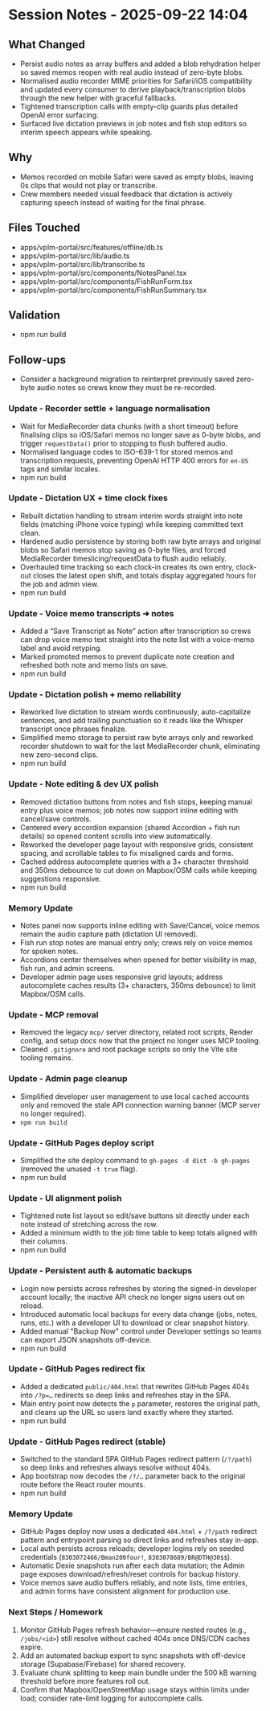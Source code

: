 # Session Notes - 2025-09-22 14:04

## What Changed
- Persist audio notes as array buffers and added a blob rehydration helper so saved memos reopen with real audio instead of zero-byte blobs.
- Normalised audio recorder MIME priorities for Safari/iOS compatibility and updated every consumer to derive playback/transcription blobs through the new helper with graceful fallbacks.
- Tightened transcription calls with empty-clip guards plus detailed OpenAI error surfacing.
- Surfaced live dictation previews in job notes and fish stop editors so interim speech appears while speaking.

## Why
- Memos recorded on mobile Safari were saved as empty blobs, leaving 0s clips that would not play or transcribe.
- Crew members needed visual feedback that dictation is actively capturing speech instead of waiting for the final phrase.

## Files Touched
- apps/vplm-portal/src/features/offline/db.ts
- apps/vplm-portal/src/lib/audio.ts
- apps/vplm-portal/src/lib/transcribe.ts
- apps/vplm-portal/src/components/NotesPanel.tsx
- apps/vplm-portal/src/components/FishRunForm.tsx
- apps/vplm-portal/src/components/FishRunSummary.tsx

## Validation
- npm run build

## Follow-ups
- Consider a background migration to reinterpret previously saved zero-byte audio notes so crews know they must be re-recorded.

### Update - Recorder settle + language normalisation
- Wait for MediaRecorder data chunks (with a short timeout) before finalising clips so iOS/Safari memos no longer save as 0-byte blobs, and trigger `requestData()` prior to stopping to flush buffered audio.
- Normalised language codes to ISO-639-1 for stored memos and transcription requests, preventing OpenAI HTTP 400 errors for `en-US` tags and similar locales.
- npm run build
### Update - Dictation UX + time clock fixes
- Rebuilt dictation handling to stream interim words straight into note fields (matching iPhone voice typing) while keeping committed text clean.
- Hardened audio persistence by storing both raw byte arrays and original blobs so Safari memos stop saving as 0-byte files, and forced MediaRecorder timeslicing/requestData to flush audio reliably.
- Overhauled time tracking so each clock-in creates its own entry, clock-out closes the latest open shift, and totals display aggregated hours for the job and admin view.
- npm run build
### Update - Voice memo transcripts ➜ notes
- Added a “Save Transcript as Note” action after transcription so crews can drop voice memo text straight into the note list with a voice-memo label and avoid retyping.
- Marked promoted memos to prevent duplicate note creation and refreshed both note and memo lists on save.
- npm run build
### Update - Dictation polish + memo reliability
- Reworked live dictation to stream words continuously, auto-capitalize sentences, and add trailing punctuation so it reads like the Whisper transcript once phrases finalize.
- Simplified memo storage to persist raw byte arrays only and reworked recorder shutdown to wait for the last MediaRecorder chunk, eliminating new zero-second clips.
- npm run build
### Update - Note editing & dev UX polish
- Removed dictation buttons from notes and fish stops, keeping manual entry plus voice memos; job notes now support inline editing with cancel/save controls.
- Centered every accordion expansion (shared Accordion + fish run details) so opened content scrolls into view automatically.
- Reworked the developer page layout with responsive grids, consistent spacing, and scrollable tables to fix misaligned cards and forms.
- Cached address autocomplete queries with a 3+ character threshold and 350ms debounce to cut down on Mapbox/OSM calls while keeping suggestions responsive.
- npm run build
### Memory Update
- Notes panel now supports inline editing with Save/Cancel, voice memos remain the audio capture path (dictation UI removed).
- Fish run stop notes are manual entry only; crews rely on voice memos for spoken notes.
- Accordions center themselves when opened for better visibility in map, fish run, and admin screens.
- Developer admin page uses responsive grid layouts; address autocomplete caches results (3+ characters, 350ms debounce) to limit Mapbox/OSM calls.
### Update - MCP removal
- Removed the legacy `mcp/` server directory, related root scripts, Render config, and setup docs now that the project no longer uses MCP tooling.
- Cleaned `.gitignore` and root package scripts so only the Vite site tooling remains.
### Update - Admin page cleanup
- Simplified developer user management to use local cached accounts only and removed the stale API connection warning banner (MCP server no longer required).
- `npm run build`
### Update - GitHub Pages deploy script
- Simplified the site deploy command to `gh-pages -d dist -b gh-pages` (removed the unused `-t true` flag).
- npm run build
### Update - UI alignment polish
- Tightened note list layout so edit/save buttons sit directly under each note instead of stretching across the row.
- Added a minimum width to the job time table to keep totals aligned with their columns.
- npm run build
### Update - Persistent auth & automatic backups
- Login now persists across refreshes by storing the signed-in developer account locally; the inactive API check no longer signs users out on reload.
- Introduced automatic local backups for every data change (jobs, notes, runs, etc.) with a developer UI to download or clear snapshot history.
- Added manual "Backup Now" control under Developer settings so teams can export JSON snapshots off-device.
- npm run build
### Update - GitHub Pages redirect fix
- Added a dedicated `public/404.html` that rewrites GitHub Pages 404s into `/?p=…` redirects so deep links and refreshes stay in the SPA.
- Main entry point now detects the `p` parameter, restores the original path, and cleans up the URL so users land exactly where they started.
- npm run build
### Update - GitHub Pages redirect (stable)
- Switched to the standard SPA GitHub Pages redirect pattern (`/?/path`) so deep links and refreshes always resolve without 404s.
- App bootstrap now decodes the `/?/…` parameter back to the original route before the React router mounts.
- npm run build
### Memory Update
- GitHub Pages deploy now uses a dedicated `404.html` + `/?/path` redirect pattern and entrypoint parsing so direct links and refreshes stay in-app.
- Local auth persists across reloads; developer logins rely on seeded credentials (`8303072466/Bman200four!`, `8303078689/BR@DTH@30$$`).
- Automatic Dexie snapshots run after each data mutation; the Admin page exposes download/refresh/reset controls for backup history.
- Voice memos save audio buffers reliably, and note lists, time entries, and admin forms have consistent alignment for production use.

### Next Steps / Homework
1. Monitor GitHub Pages refresh behavior—ensure nested routes (e.g., `/jobs/<id>`) still resolve without cached 404s once DNS/CDN caches expire.
2. Add an automated backup export to sync snapshots with off-device storage (Supabase/Firebase) for shared recovery.
3. Evaluate chunk splitting to keep main bundle under the 500 kB warning threshold before more features roll out.
4. Confirm that Mapbox/OpenStreetMap usage stays within limits under load; consider rate-limit logging for autocomplete calls.
